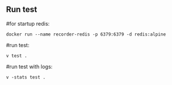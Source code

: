 ## Run test

#for startup redis:

    docker run --name recorder-redis -p 6379:6379 -d redis:alpine

#run test:

    v test .

#run test with logs:

    v -stats test .